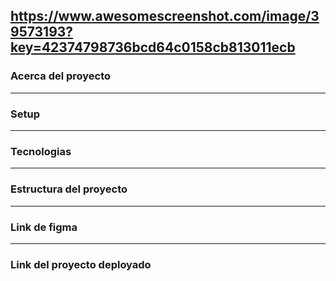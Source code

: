 https://www.awesomescreenshot.com/image/39573193?key=42374798736bcd64c0158cb813011ecb
---
### Acerca del proyecto

---
### Setup

---
### Tecnologias

---
### Estructura del proyecto

---
### Link de figma

---
### Link del proyecto deployado
